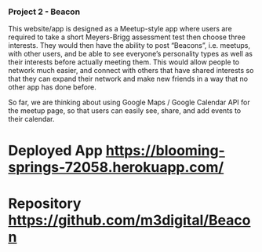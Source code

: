 ### Project 2 - Beacon

This website/app is designed as a Meetup-style app where users are required to take a short Meyers-Brigg assessment test then choose three interests. They would then have the ability to post “Beacons”, i.e. meetups, with other users, and be able to see everyone’s personality types as well as their interests before actually meeting them. This would allow people to network much easier, and connect with others that have shared interests so that they can expand their network and make new friends in a way that no other app has done before.

So far, we are thinking about using Google Maps / Google Calendar API for the meetup page, so that users can easily see, share, and add events to their calendar. 

# Deployed App https://blooming-springs-72058.herokuapp.com/
# Repository https://github.com/m3digital/Beacon
